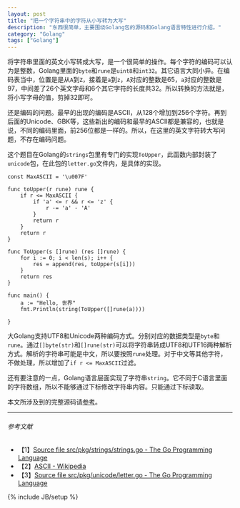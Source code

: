 ```yaml
---
layout: post
title: "把一个字符串中的字符从小写转为大写"
description: "东西很简单，主要围绕Golang包的源码和Golang语言特性进行介绍。"
category: "Golang"
tags: ["Golang"]
---
```


将字符串里面的英文小写转成大写，是一个很简单的操作。每个字符的编码可以认为是整数，Golang里面的`byte`和`rune`是`uint8`和`int32`。其它语言大同小异。在编码表当中，位置是是从`A`到`Z`，接着是`a`到`z`，`A`对应的整数是65，`a`对应的整数是97，中间差了26个英文字母和6个其它字符的长度共32。所以转换的方法就是，将小写字母的值，剪掉32即可。

还是编码的问题。最早的出现的编码是ASCII，从128个增加到256个字符。再到后面的Unicode、GBK等，这些新出的编码和最早的ASCII都是兼容的，也就是说，不同的编码里面，前256位都是一样的。所以，在这里的英文字符转大写问题，不存在编码问题。

这个题目在Golang的`strings`包里有专门的实现`ToUpper`，此函数内部封装了`unicode`包，在此包的`letter.go`文件内，是具体的实现。

	const MaxASCII = '\u007F'
	
	func toUpper(r rune) rune {
		if r <= MaxASCII {
			if 'a' <= r && r <= 'z' {
				r -= 'a' - 'A'
			}
			return r
		}
		return r
	}
	
	func ToUpper(s []rune) (res []rune) {
		for i := 0; i < len(s); i++ {
			res = append(res, toUpper(s[i]))
		}
		return res
	}

	func main() {
		a := "Hello, 世界"
		fmt.Println(string(ToUpper([]rune(a))))
	
	}

大Golang支持UTF8和Unicode两种编码方式。分别对应的数据类型是`byte`和`rune`。通过`[]byte(str)`和`[]rune(str)`可以将字符串转成UTF8和UTF16两种解析方式。解析的字符串可能是中文，所以要按照`rune`处理。对于中文等其他字符，不做处理，所以增加了`if r <= MaxASCII`过滤。

还有要注意的一点，Golang语言层面实现了字符串`string`。它不同于C语言里面的字符数组，所以不能够通过下标修改字符串内容。只能通过下标读取。

本文所涉及到的完整源码请[参考](https://github.com/mnhkahn/go_code/blob/master/upper.go)。

---

###### *参考文献*
+ 【1】[Source file src/pkg/strings/strings.go - The Go Programming Language](http://golang.org/src/pkg/strings/strings.go)
+ 【2】[ASCII - Wikipedia](http://zh.wikipedia.org/wiki/ASCII)
+ 【3】[Source file src/pkg/unicode/letter.go - The Go Programming Language](http://golang.org/src/pkg/unicode/letter.go)

{% include JB/setup %}